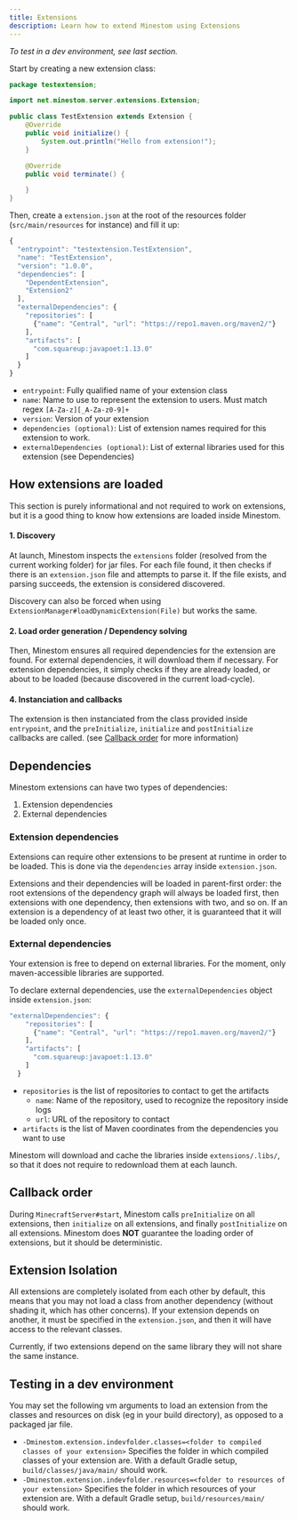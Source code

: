 ```yaml
---
title: Extensions
description: Learn how to extend Minestom using Extensions
---
```


_To test in a dev environment, see last section._

Start by creating a new extension class:

```java
package testextension;

import net.minestom.server.extensions.Extension;

public class TestExtension extends Extension {
    @Override
    public void initialize() {
        System.out.println("Hello from extension!");
    }

    @Override
    public void terminate() {

    }
}
```

Then, create a `extension.json` at the root of the resources folder (`src/main/resources` for instance) and fill it up:

```javascript
{
  "entrypoint": "testextension.TestExtension",
  "name": "TestExtension",
  "version": "1.0.0",
  "dependencies": [
    "DependentExtension",
    "Extension2"
  ],
  "externalDependencies": {
    "repositories": [
      {"name": "Central", "url": "https://repo1.maven.org/maven2/"}
    ],
    "artifacts": [
      "com.squareup:javapoet:1.13.0"
    ]
  }
}
```

* `entrypoint`: Fully qualified name of your extension class
* `name`: Name to use to represent the extension to users. Must match regex `[A-Za-z][_A-Za-z0-9]+`
* `version`: Version of your extension
* `dependencies (optional)`: List of extension names required for this extension to work.
* `externalDependencies (optional)`: List of external libraries used for this extension (see Dependencies)

## How extensions are loaded

This section is purely informational and not required to work on extensions, but it is a good thing to know how extensions are loaded inside Minestom.

#### 1. Discovery

At launch, Minestom inspects the `extensions` folder (resolved from the current working folder) for jar files. For each file found, it then checks if there is an `extension.json` file and attempts to parse it. If the file exists, and parsing succeeds, the extension is considered discovered.

Discovery can also be forced when using `ExtensionManager#loadDynamicExtension(File)` but works the same.

#### 2. Load order generation / Dependency solving

Then, Minestom ensures all required dependencies for the extension are found. For external dependencies, it will download them if necessary. For extension dependencies, it simply checks if they are already loaded, or about to be loaded (because discovered in the current load-cycle).

#### 4. Instanciation and callbacks

The extension is then instanciated from the class provided inside `entrypoint`, and the `preInitialize`, `initialize` and `postInitialize` callbacks are called. (see [Callback order](extensions.md#callback-order) for more information)

## Dependencies

Minestom extensions can have two types of dependencies:

1. Extension dependencies
2. External dependencies

### Extension dependencies

Extensions can require other extensions to be present at runtime in order to be loaded. This is done via the `dependencies` array inside `extension.json`.

Extensions and their dependencies will be loaded in parent-first order: the root extensions of the dependency graph will always be loaded first, then extensions with one dependency, then extensions with two, and so on. If an extension is a dependency of at least two other, it is guaranteed that it will be loaded only once.

### External dependencies

Your extension is free to depend on external libraries. For the moment, only maven-accessible libraries are supported.

To declare external dependencies, use the `externalDependencies` object inside `extension.json`:

```javascript
"externalDependencies": {
    "repositories": [
      {"name": "Central", "url": "https://repo1.maven.org/maven2/"}
    ],
    "artifacts": [
      "com.squareup:javapoet:1.13.0"
    ]
  }
```

* `repositories` is the list of repositories to contact to get the artifacts
  * `name`: Name of the repository, used to recognize the repository inside logs
  * `url`: URL of the repository to contact
* `artifacts` is the list of Maven coordinates from the dependencies you want to use

Minestom will download and cache the libraries inside `extensions/.libs/`, so that it does not require to redownload them at each launch.

## Callback order

During `MinecraftServer#start`, Minestom calls `preInitialize` on all extensions, then `initialize` on all extensions, and finally `postInitialize` on all extensions. Minestom does **NOT** guarantee the loading order of extensions, but it should be deterministic.

## Extension Isolation

All extensions are completely isolated from each other by default, this means that you may not load a class from another dependency (without shading it, which has other concerns). If your extension depends on another, it must be specified in the `extension.json`, and then it will have access to the relevant classes.

Currently, if two extensions depend on the same library they will not share the same instance.

## Testing in a dev environment

You may set the following vm arguments to load an extension from the classes and resources on disk (eg in your build directory), as opposed to a packaged jar file.

* `-Dminestom.extension.indevfolder.classes=<folder to compiled classes of your extension>` Specifies the folder in which compiled classes of your extension are. With a default Gradle setup, `build/classes/java/main/` should work.
* `-Dminestom.extension.indevfolder.resources=<folder to resources of your extension>` Specifies the folder in which resources of your extension are. With a default Gradle setup, `build/resources/main/` should work.
